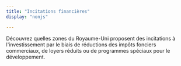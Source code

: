 ```yaml
---
title: "Incitations financières"
display: "nonjs"

---
```


Découvrez quelles zones du Royaume-Uni proposent des incitations à l'investissement par le biais de réductions des impôts fonciers commerciaux, de loyers réduits ou de programmes spéciaux pour le développement.


